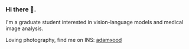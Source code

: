 ### Hi there 👋. 
I'm a graduate student interested in vision-language models and medical image analysis.

Loving photography, find me on INS: [adamxood](https://www.instagram.com/adamxood/)
<!--
**Adam-lxd/Adam-lxd** is a ✨ _special_ ✨ repository because its `README.md` (this file) appears on your GitHub profile.

Here are some ideas to get you started:

- 🔭 I’m currently working on ...
- 🌱 I’m currently learning ...
- 👯 I’m looking to collaborate on ...
- 🤔 I’m looking for help with ...
- 💬 Ask me about ...
- 📫 How to reach me: ...
- 😄 Pronouns: ...
- ⚡ Fun fact: ...
-->
